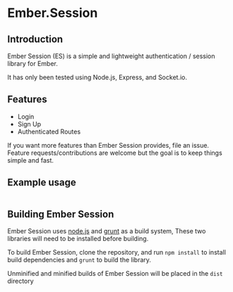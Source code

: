 # Ember.Session

## Introduction

Ember Session (ES) is a simple and lightweight authentication / session library for Ember. 

It has only been tested using Node.js, Express, and Socket.io.

## Features

- Login
- Sign Up
- Authenticated Routes

If you want more features than Ember Session provides, file an issue. Feature requests/contributions are welcome but the goal is to keep things simple and fast.

## Example usage

```javascript

```

## Building Ember Session
Ember Session uses [node.js](http://nodejs.org/) and [grunt](http://gruntjs.com/) as a build system,
These two libraries will need to be installed before building.

To build Ember Session, clone the repository, and run `npm install` to install build dependencies
and `grunt` to build the library.

Unminified and minified builds of Ember Session will be placed in the `dist` directory